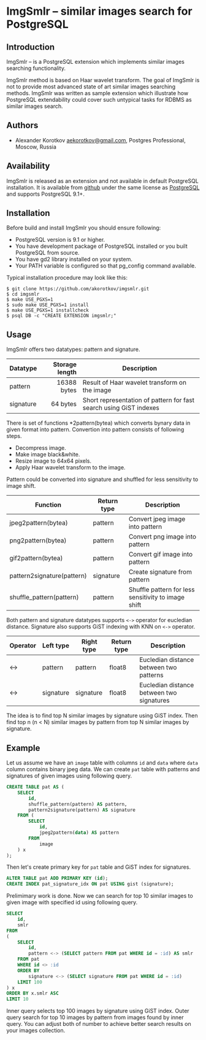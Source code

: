 ImgSmlr – similar images search for PostgreSQL
==============================================

Introduction
------------

ImgSmlr – is a PostgreSQL extension which implements similar images searching
functionality.

ImgSmlr method is based on Haar wavelet transform. The goal of ImgSmlr is not
to provide most advanced state of art similar images searching methods. ImgSmlr
was written as sample extension which illustrate how PostgreSQL extendability
could cover such untypical tasks for RDBMS as similar images search.

Authors
-------

 * Alexander Korotkov <aekorotkov@gmail.com>, Postgres Professional, Moscow, Russia

Availability
------------

ImgSmlr is released as an extension and not available in default PostgreSQL
installation. It is available from
[github](https://github.com/akorotkov/imgsmlr)
under the same license as
[PostgreSQL](http://www.postgresql.org/about/licence/)
and supports PostgreSQL 9.1+.

Installation
------------

Before build and install ImgSmlr you should ensure following:
    
 * PostgreSQL version is 9.1 or higher.
 * You have development package of PostgreSQL installed or you built
   PostgreSQL from source.
 * You have gd2 library installed on your system.
 * Your PATH variable is configured so that pg\_config command available.
    
Typical installation procedure may look like this:
    
    $ git clone https://github.com/akorotkov/imgsmlr.git
    $ cd imgsmlr
    $ make USE_PGXS=1
    $ sudo make USE_PGXS=1 install
    $ make USE_PGXS=1 installcheck
    $ psql DB -c "CREATE EXTENSION imgsmlr;"

Usage
-----

ImgSmlr offers two datatypes: pattern and signature.

| Datatype  | Storage length |                              Description                           |
| --------- |--------------: | ------------------------------------------------------------------ |
| pattern   | 16388 bytes    | Result of Haar wavelet transform on the image                      |
| signature | 64 bytes       | Short representation of pattern for fast search using GiST indexes |

There is set of functions *2pattern(bytea) which converts bynary data in given format into pattern. Convertion into pattern consists of following steps.

 * Decompress image.
 * Make image black&white.
 * Resize image to 64x64 pixels.
 * Apply Haar wavelet transform to the image.

Pattern could be converted into signature and shuffled for less sensitivity to image shift.

|          Function          | Return type |                      Description                    |
| -------------------------- |-------------| --------------------------------------------------- |
| jpeg2pattern(bytea)        | pattern     | Convert jpeg image into pattern                     |
| png2pattern(bytea)         | pattern     | Convert png image into pattern                      |
| gif2pattern(bytea)         | pattern     | Convert gif image into pattern                      |
| pattern2signature(pattern) | signature   | Create signature from pattern                       |
| shuffle_pattern(pattern)   | pattern     | Shuffle pattern for less sensitivity to image shift |

Both pattern and signature datatypes supports `<->` operator for eucledian distance. Signature also supports GiST indexing with KNN on `<->` operator.

| Operator | Left type | Right type | Return type |                Description                |
| -------- |-----------| ---------- | ----------- | ----------------------------------------- |
| <->      | pattern   | pattern    | float8      | Eucledian distance between two patterns   |
| <->      | signature | signature  | float8      | Eucledian distance between two signatures |

The idea is to find top N similar images by signature using GiST index. Then find top n (n < N) similar images by pattern from top N similar images by signature.

Example
-------

Let us assume we have an `image` table with columns `id` and `data` where `data` column contains binary jpeg data. We can create `pat` table with patterns and signatures of given images using following query.

```sql
CREATE TABLE pat AS (
	SELECT
		id,
		shuffle_pattern(pattern) AS pattern, 
		pattern2signature(pattern) AS signature 
	FROM (
		SELECT 
			id, 
			jpeg2pattern(data) AS pattern 
		FROM 
			image
	) x 
);
```

Then let's create primary key for `pat` table and GiST index for signatures.

```sql
ALTER TABLE pat ADD PRIMARY KEY (id);
CREATE INDEX pat_signature_idx ON pat USING gist (signature);
```

Prelimimary work is done. Now we can search for top 10  similar images to given image with specified id using following query.

```sql
SELECT
	id,
	smlr
FROM
(
	SELECT
		id,
		pattern <-> (SELECT pattern FROM pat WHERE id = :id) AS smlr
	FROM pat
	WHERE id <> :id
	ORDER BY
		signature <-> (SELECT signature FROM pat WHERE id = :id)
	LIMIT 100
) x
ORDER BY x.smlr ASC 
LIMIT 10
```

Inner query selects top 100 images by signature using GiST index. Outer query search for top 10 images by pattern from images found by inner query. You can adjust both of number to achieve better search results on your images collection.

